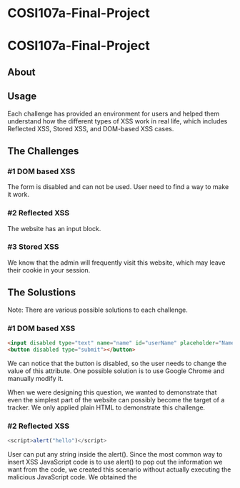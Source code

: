 # COSI107a-Final-Project
# COSI107a-Final-Project

## About

## Usage

Each challenge has provided an environment for users and helped them understand how the different types of XSS work in real life, which includes Reflected XSS, Stored XSS, and DOM-based XSS cases.

## The Challenges

### #1 DOM based XSS

The form is disabled and can not be used. User need to find a way to make it work.

### #2 Reflected XSS

The website has an input block.

### #3 Stored XSS

We know that the admin will frequently visit this website, which may leave their cookie in your session.

## The Solustions

Note: There are various possible solutions to each challenge.

### #1 DOM based XSS

```html
<input disabled type="text" name="name" id="userName" placeholder="Name" />
<button disabled type="submit"></button>
```

We can notice that the button is disabled, so the user needs to change the value of this attribute. One possible solution is to use Google Chrome and manually modify it.

When we were designing this question, we wanted to demonstrate that even the simplest part of the website can possibly become the target of a tracker. We only applied plain HTML to demonstrate this challenge.

### #2 Reflected XSS

```js
<script>alert("hello")</script>
```

User can put any string inside the alert(). Since the most common way to insert XSS JavaScript code is to use alert() to pop out the information we want from the code, we created this scenario without actually executing the malicious JavaScript code. We obtained the <script> tag with vanilla JavaScript and designed a reaction to it.

The difficulties lie in determining the best way to handle this injection. Should we actually perform an executable JS case, such as using eval() to filter out all the user input text, which lead to too much testing time. When we tried to perform the challenge in this manner, we needed to create extra checking code to ensure that the code would revert to its original state after the user inserted the <script> tag, as it would actually change our DOM structure. Therefore, instead of actually performing the dynamic injection and allowing it to interact with JS code, we used a simpler approach by using tags to sort it out and detect the <script> tag to perform this attack.

### #3 Stored XSS
